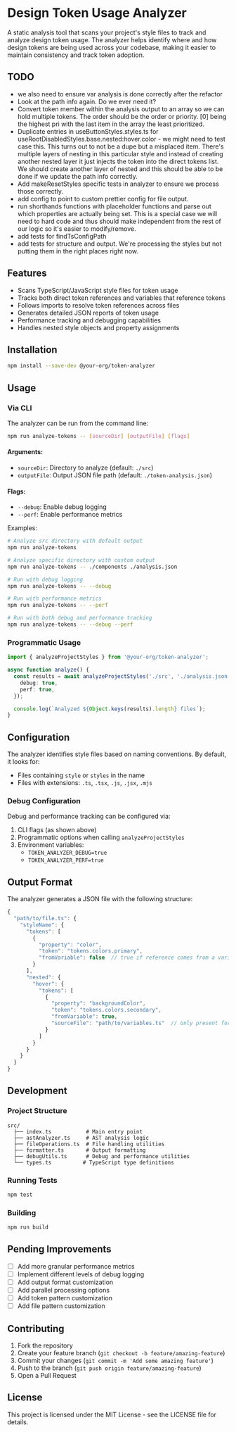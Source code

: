# Design Token Usage Analyzer

A static analysis tool that scans your project's style files to track and analyze design token usage. The analyzer helps identify where and how design tokens are being used across your codebase, making it easier to maintain consistency and track token adoption.

## TODO

- we also need to ensure var analysis is done correctly after the refactor
- Look at the path info again. Do we ever need it?
- Convert token member within the analysis output to an array so we can hold multiple tokens. The order should be the order or priority. [0] being the highest pri with the last item in the array the least prioritized.
- Duplicate entries in useButtonStyles.styles.ts for useRootDisabledStyles.base.nested:hover.color - we might need to test case this. This turns out to not be a dupe but a misplaced item. There's multiple layers of nesting in this particular style and instead of creating another nested layer it just injects the token into the direct tokens list. We should create another layer of nested and this should be able to be done if we update the path info correctly.
- Add makeResetStyles specific tests in analyzer to ensure we process those correctly.
- add config to point to custom prettier config for file output.
- run shorthands functions with placeholder functions and parse out which properties are actually being set. This is a special case we will need to hard code and thus should make independent from the rest of our logic so it's easier to modify/remove.
- add tests for findTsConfigPath
- add tests for structure and output. We're processing the styles but not putting them in the right places right now.

## Features

- Scans TypeScript/JavaScript style files for token usage
- Tracks both direct token references and variables that reference tokens
- Follows imports to resolve token references across files
- Generates detailed JSON reports of token usage
- Performance tracking and debugging capabilities
- Handles nested style objects and property assignments

## Installation

```bash
npm install --save-dev @your-org/token-analyzer
```

## Usage

### Via CLI

The analyzer can be run from the command line:

```bash
npm run analyze-tokens -- [sourceDir] [outputFile] [flags]
```

#### Arguments:

- `sourceDir`: Directory to analyze (default: `./src`)
- `outputFile`: Output JSON file path (default: `./token-analysis.json`)

#### Flags:

- `--debug`: Enable debug logging
- `--perf`: Enable performance metrics

Examples:

```bash
# Analyze src directory with default output
npm run analyze-tokens

# Analyze specific directory with custom output
npm run analyze-tokens -- ./components ./analysis.json

# Run with debug logging
npm run analyze-tokens -- --debug

# Run with performance metrics
npm run analyze-tokens -- --perf

# Run with both debug and performance tracking
npm run analyze-tokens -- --debug --perf
```

### Programmatic Usage

```typescript
import { analyzeProjectStyles } from '@your-org/token-analyzer';

async function analyze() {
  const results = await analyzeProjectStyles('./src', './analysis.json', {
    debug: true,
    perf: true,
  });

  console.log(`Analyzed ${Object.keys(results).length} files`);
}
```

## Configuration

The analyzer identifies style files based on naming conventions. By default, it looks for:

- Files containing `style` or `styles` in the name
- Files with extensions: `.ts`, `.tsx`, `.js`, `.jsx`, `.mjs`

### Debug Configuration

Debug and performance tracking can be configured via:

1. CLI flags (as shown above)
2. Programmatic options when calling `analyzeProjectStyles`
3. Environment variables:
   - `TOKEN_ANALYZER_DEBUG=true`
   - `TOKEN_ANALYZER_PERF=true`

## Output Format

The analyzer generates a JSON file with the following structure:

```typescript
{
  "path/to/file.ts": {
    "styleName": {
      "tokens": [
        {
          "property": "color",
          "token": "tokens.colors.primary",
          "fromVariable": false  // true if reference comes from a variable
        }
      ],
      "nested": {
        "hover": {
          "tokens": [
            {
              "property": "backgroundColor",
              "token": "tokens.colors.secondary",
              "fromVariable": true,
              "sourceFile": "path/to/variables.ts"  // only present for variable references
            }
          ]
        }
      }
    }
  }
}
```

## Development

### Project Structure

```
src/
  ├── index.ts           # Main entry point
  ├── astAnalyzer.ts     # AST analysis logic
  ├── fileOperations.ts  # File handling utilities
  ├── formatter.ts       # Output formatting
  ├── debugUtils.ts      # Debug and performance utilities
  └── types.ts          # TypeScript type definitions
```

### Running Tests

```bash
npm test
```

### Building

```bash
npm run build
```

## Pending Improvements

- [ ] Add more granular performance metrics
- [ ] Implement different levels of debug logging
- [ ] Add output format customization
- [ ] Add parallel processing options
- [ ] Add token pattern customization
- [ ] Add file pattern customization

## Contributing

1. Fork the repository
2. Create your feature branch (`git checkout -b feature/amazing-feature`)
3. Commit your changes (`git commit -m 'Add some amazing feature'`)
4. Push to the branch (`git push origin feature/amazing-feature`)
5. Open a Pull Request

## License

This project is licensed under the MIT License - see the LICENSE file for details.
